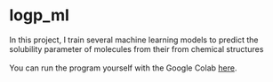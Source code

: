 # logp_ml
In this project, I train several machine learning models to predict the solubility parameter of molecules from their from chemical structures
<br>
<br>
You can run the program yourself with the Google Colab [here](https://colab.research.google.com/drive/1EU9Vjjq3z3U56tvY90DPTpHLAg2pWhRp?usp=sharing).
